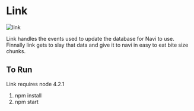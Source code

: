 # Link

![link](http://img00.deviantart.net/6f4c/i/2010/197/5/0/hey_listen_up_here_link_by_bickbiter_riptide.jpg)

Link handles the events used to update the database for Navi to use. Finnally link gets to slay that data and give it to
navi in easy to eat bite size chunks.

## To Run
Link requires node 4.2.1
1. npm install
2. npm start